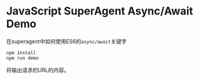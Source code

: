JavaScript SuperAgent Async/Await Demo
======================================

在superagent中如何使用ES6的`async/await`关键字

```
npm install
npm run demo
```

将输出请求的URL的内容。